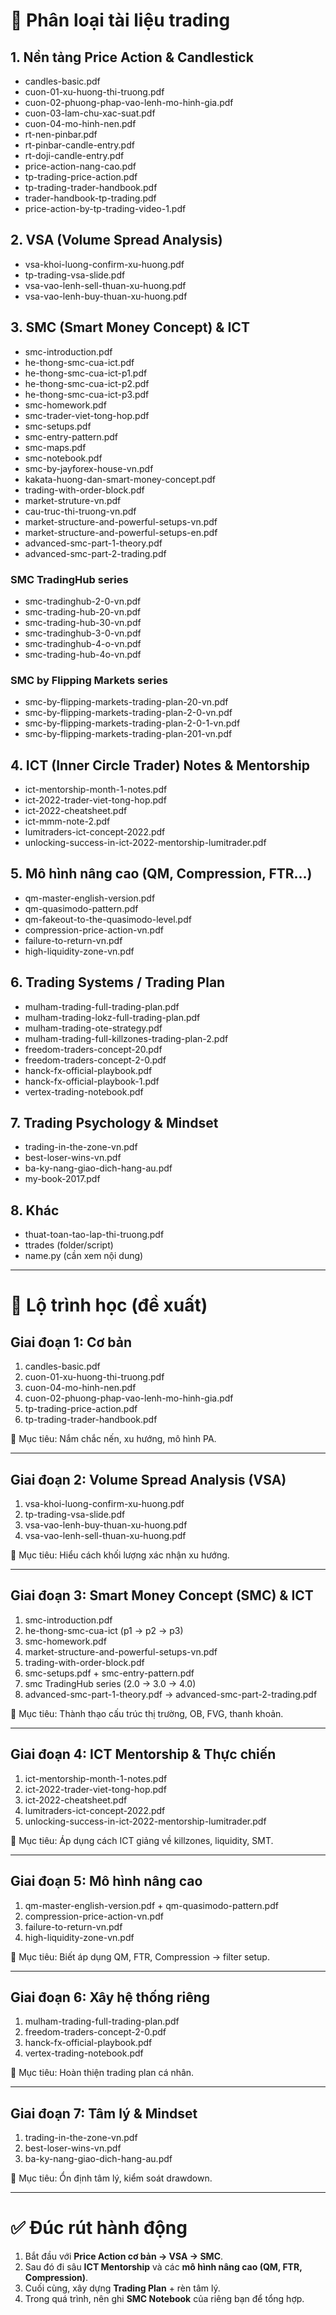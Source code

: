 # 📂 Phân loại tài liệu trading

## 1. **Nền tảng Price Action & Candlestick**
- candles-basic.pdf  
- cuon-01-xu-huong-thi-truong.pdf  
- cuon-02-phuong-phap-vao-lenh-mo-hinh-gia.pdf  
- cuon-03-lam-chu-xac-suat.pdf  
- cuon-04-mo-hinh-nen.pdf  
- rt-nen-pinbar.pdf  
- rt-pinbar-candle-entry.pdf  
- rt-doji-candle-entry.pdf  
- price-action-nang-cao.pdf  
- tp-trading-price-action.pdf  
- tp-trading-trader-handbook.pdf  
- trader-handbook-tp-trading.pdf  
- price-action-by-tp-trading-video-1.pdf  

## 2. **VSA (Volume Spread Analysis)**
- vsa-khoi-luong-confirm-xu-huong.pdf  
- tp-trading-vsa-slide.pdf  
- vsa-vao-lenh-sell-thuan-xu-huong.pdf  
- vsa-vao-lenh-buy-thuan-xu-huong.pdf  

## 3. **SMC (Smart Money Concept) & ICT**
- smc-introduction.pdf  
- he-thong-smc-cua-ict.pdf  
- he-thong-smc-cua-ict-p1.pdf  
- he-thong-smc-cua-ict-p2.pdf  
- he-thong-smc-cua-ict-p3.pdf  
- smc-homework.pdf  
- smc-trader-viet-tong-hop.pdf  
- smc-setups.pdf  
- smc-entry-pattern.pdf  
- smc-maps.pdf  
- smc-notebook.pdf  
- smc-by-jayforex-house-vn.pdf  
- kakata-huong-dan-smart-money-concept.pdf  
- trading-with-order-block.pdf  
- market-struture-vn.pdf  
- cau-truc-thi-truong-vn.pdf  
- market-structure-and-powerful-setups-vn.pdf  
- market-structure-and-powerful-setups-en.pdf  
- advanced-smc-part-1-theory.pdf  
- advanced-smc-part-2-trading.pdf  

### SMC TradingHub series
- smc-tradinghub-2-0-vn.pdf  
- smc-trading-hub-20-vn.pdf  
- smc-trading-hub-30-vn.pdf  
- smc-tradinghub-3-0-vn.pdf  
- smc-tradinghub-4-o-vn.pdf  
- smc-trading-hub-4o-vn.pdf  

### SMC by Flipping Markets series
- smc-by-flipping-markets-trading-plan-20-vn.pdf  
- smc-by-flipping-markets-trading-plan-2-0-vn.pdf  
- smc-by-flipping-markets-trading-plan-2-0-1-vn.pdf  
- smc-by-flipping-markets-trading-plan-201-vn.pdf  

## 4. **ICT (Inner Circle Trader) Notes & Mentorship**
- ict-mentorship-month-1-notes.pdf  
- ict-2022-trader-viet-tong-hop.pdf  
- ict-2022-cheatsheet.pdf  
- ict-mmm-note-2.pdf  
- lumitraders-ict-concept-2022.pdf  
- unlocking-success-in-ict-2022-mentorship-lumitrader.pdf  

## 5. **Mô hình nâng cao (QM, Compression, FTR…)**
- qm-master-english-version.pdf  
- qm-quasimodo-pattern.pdf  
- qm-fakeout-to-the-quasimodo-level.pdf  
- compression-price-action-vn.pdf  
- failure-to-return-vn.pdf  
- high-liquidity-zone-vn.pdf  

## 6. **Trading Systems / Trading Plan**
- mulham-trading-full-trading-plan.pdf  
- mulham-trading-lokz-full-trading-plan.pdf  
- mulham-trading-ote-strategy.pdf  
- mulham-trading-full-killzones-trading-plan-2.pdf  
- freedom-traders-concept-20.pdf  
- freedom-traders-concept-2-0.pdf  
- hanck-fx-official-playbook.pdf  
- hanck-fx-official-playbook-1.pdf  
- vertex-trading-notebook.pdf  

## 7. **Trading Psychology & Mindset**
- trading-in-the-zone-vn.pdf  
- best-loser-wins-vn.pdf  
- ba-ky-nang-giao-dich-hang-au.pdf  
- my-book-2017.pdf  

## 8. **Khác**
- thuat-toan-tao-lap-thi-truong.pdf  
- ttrades (folder/script)  
- name.py (cần xem nội dung)  

---

# 📖 Lộ trình học (đề xuất)

## Giai đoạn 1: **Cơ bản**
1. candles-basic.pdf  
2. cuon-01-xu-huong-thi-truong.pdf  
3. cuon-04-mo-hinh-nen.pdf  
4. cuon-02-phuong-phap-vao-lenh-mo-hinh-gia.pdf  
5. tp-trading-price-action.pdf  
6. tp-trading-trader-handbook.pdf  

🎯 Mục tiêu: Nắm chắc nến, xu hướng, mô hình PA.  

---

## Giai đoạn 2: **Volume Spread Analysis (VSA)**
1. vsa-khoi-luong-confirm-xu-huong.pdf  
2. tp-trading-vsa-slide.pdf  
3. vsa-vao-lenh-buy-thuan-xu-huong.pdf  
4. vsa-vao-lenh-sell-thuan-xu-huong.pdf  

🎯 Mục tiêu: Hiểu cách khối lượng xác nhận xu hướng.  

---

## Giai đoạn 3: **Smart Money Concept (SMC) & ICT**
1. smc-introduction.pdf  
2. he-thong-smc-cua-ict (p1 → p2 → p3)  
3. smc-homework.pdf  
4. market-structure-and-powerful-setups-vn.pdf  
5. trading-with-order-block.pdf  
6. smc-setups.pdf + smc-entry-pattern.pdf  
7. smc TradingHub series (2.0 → 3.0 → 4.0)  
8. advanced-smc-part-1-theory.pdf → advanced-smc-part-2-trading.pdf  

🎯 Mục tiêu: Thành thạo cấu trúc thị trường, OB, FVG, thanh khoản.  

---

## Giai đoạn 4: **ICT Mentorship & Thực chiến**
1. ict-mentorship-month-1-notes.pdf  
2. ict-2022-trader-viet-tong-hop.pdf  
3. ict-2022-cheatsheet.pdf  
4. lumitraders-ict-concept-2022.pdf  
5. unlocking-success-in-ict-2022-mentorship-lumitrader.pdf  

🎯 Mục tiêu: Áp dụng cách ICT giảng về killzones, liquidity, SMT.  

---

## Giai đoạn 5: **Mô hình nâng cao**
1. qm-master-english-version.pdf + qm-quasimodo-pattern.pdf  
2. compression-price-action-vn.pdf  
3. failure-to-return-vn.pdf  
4. high-liquidity-zone-vn.pdf  

🎯 Mục tiêu: Biết áp dụng QM, FTR, Compression → filter setup.  

---

## Giai đoạn 6: **Xây hệ thống riêng**
1. mulham-trading-full-trading-plan.pdf  
2. freedom-traders-concept-2-0.pdf  
3. hanck-fx-official-playbook.pdf  
4. vertex-trading-notebook.pdf  

🎯 Mục tiêu: Hoàn thiện trading plan cá nhân.  

---

## Giai đoạn 7: **Tâm lý & Mindset**
1. trading-in-the-zone-vn.pdf  
2. best-loser-wins-vn.pdf  
3. ba-ky-nang-giao-dich-hang-au.pdf  

🎯 Mục tiêu: Ổn định tâm lý, kiểm soát drawdown.  

---

# ✅ Đúc rút hành động
1. Bắt đầu với **Price Action cơ bản → VSA → SMC**.  
2. Sau đó đi sâu **ICT Mentorship** và các **mô hình nâng cao (QM, FTR, Compression)**.  
3. Cuối cùng, xây dựng **Trading Plan** + rèn tâm lý.  
4. Trong quá trình, nên ghi **SMC Notebook** của riêng bạn để tổng hợp.  
